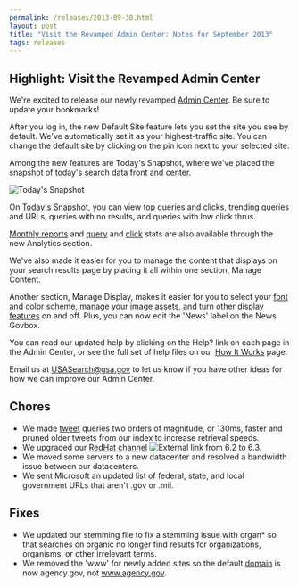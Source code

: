 ```yaml
---
permalink: /releases/2013-09-30.html
layout: post
title: "Visit the Revamped Admin Center: Notes for September 2013"
tags: releases
---
```


## Highlight: Visit the Revamped Admin Center

We're excited to release our newly revamped [Admin Center](https://search.usa.gov/sites/). Be sure to update your bookmarks!

After you log in, the new Default Site feature lets you set the site you see by default. We've automatically set it as your highest-traffic site. You can change the default site by clicking on the pin icon next to your selected site.

Among the new features are Today's Snapshot, where we've placed the snapshot of today's search data front and center.

![Today's Snapshot](https://9fddeb862c037f6d2190-f1564c64756a8cfee25b6b19953b1d23.ssl.cf2.rackcdn.com/todays-snapshot.png)

On [Today's Snapshot](/sites/manual/site-overview.html), you can view top queries and clicks, trending queries and URLs, queries with no results, and queries with low click thrus.

[Monthly reports](/sites/manual/monthly-reports.html) and [query](/sites/manual/queries.html) and [click](/sites/manual/clicks.html) stats are also available through the new Analytics section. 

We've also made it easier for you to manage the content that displays on your search results page by placing it all within one section, Manage Content.

Another section, Manage Display, makes it easier for you to select your [font and color scheme](/sites/manual/font-colors.html), manage your [image assets](/sites/manual/display-images.html), and turn other [display features](/sites/manual/display-overview.html) on and off. Plus, you can now edit the 'News' label on the News Govbox.

You can read our updated help by clicking on the Help? link on each page in the Admin Center, or see the full set of help files on our [How It Works](/help-desk.html) page.

Email us at <USASearch@gsa.gov> to let us know if you have other ideas for how we can improve our Admin Center.

## Chores

* We made [tweet](/sites/manual/twitter.html) queries two orders of magnitude, or 130ms, faster and pruned older tweets from our index to increase retrieval speeds.
* We upgraded our [RedHat channel](https://access.redhat.com/site/documentation/en-US/Red_Hat_Enterprise_Linux/6/html/6.3_Release_Notes/index.html) ![External link](https://9fddeb862c037f6d2190-f1564c64756a8cfee25b6b19953b1d23.ssl.cf2.rackcdn.com/external_link.gif) from 6.2 to 6.3.
* We moved some servers to a new datacenter and resolved a bandwidth issue between our datacenters.
* We sent Microsoft an updated list of federal, state, and local government URLs that aren't .gov or .mil.

## Fixes

* We updated our stemming file to fix a stemming issue with organ* so that searches on organic no longer find results for organizations, organisms, or other irrelevant terms.
* We removed the 'www' for newly added sites so the default [domain](/sites/manual/domains.html) is now agency.gov, not www.agency.gov.